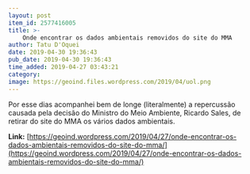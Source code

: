 ```yaml
---
layout: post
item_id: 2577416005
title: >-
    Onde encontrar os dados ambientais removidos do site do MMA
author: Tatu D'Oquei
date: 2019-04-30 19:36:43
pub_date: 2019-04-30 19:36:43
time_added: 2019-04-27 03:43:21
category: 
image: https://geoind.files.wordpress.com/2019/04/uol.png
---
```


Por esse dias acompanhei bem de longe (literalmente) a repercussão causada pela decisão do Ministro do Meio Ambiente, Ricardo Sales, de retirar do site do MMA os vários dados ambientais.

**Link:** [https://geoind.wordpress.com/2019/04/27/onde-encontrar-os-dados-ambientais-removidos-do-site-do-mma/](https://geoind.wordpress.com/2019/04/27/onde-encontrar-os-dados-ambientais-removidos-do-site-do-mma/)

